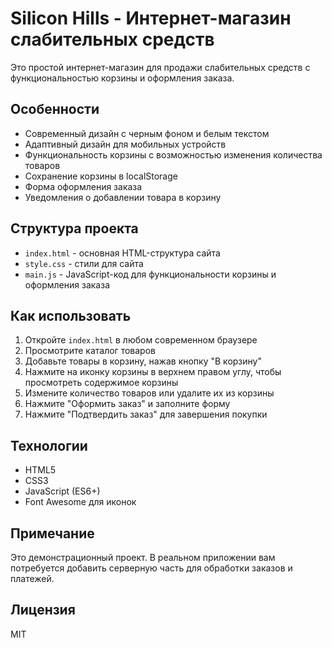 # Silicon Hills - Интернет-магазин слабительных средств

Это простой интернет-магазин для продажи слабительных средств с функциональностью корзины и оформления заказа.

## Особенности

- Современный дизайн с черным фоном и белым текстом
- Адаптивный дизайн для мобильных устройств
- Функциональность корзины с возможностью изменения количества товаров
- Сохранение корзины в localStorage
- Форма оформления заказа
- Уведомления о добавлении товара в корзину

## Структура проекта

- `index.html` - основная HTML-структура сайта
- `style.css` - стили для сайта
- `main.js` - JavaScript-код для функциональности корзины и оформления заказа

## Как использовать

1. Откройте `index.html` в любом современном браузере
2. Просмотрите каталог товаров
3. Добавьте товары в корзину, нажав кнопку "В корзину"
4. Нажмите на иконку корзины в верхнем правом углу, чтобы просмотреть содержимое корзины
5. Измените количество товаров или удалите их из корзины
6. Нажмите "Оформить заказ" и заполните форму
7. Нажмите "Подтвердить заказ" для завершения покупки

## Технологии

- HTML5
- CSS3
- JavaScript (ES6+)
- Font Awesome для иконок

## Примечание

Это демонстрационный проект. В реальном приложении вам потребуется добавить серверную часть для обработки заказов и платежей.

## Лицензия

MIT 
